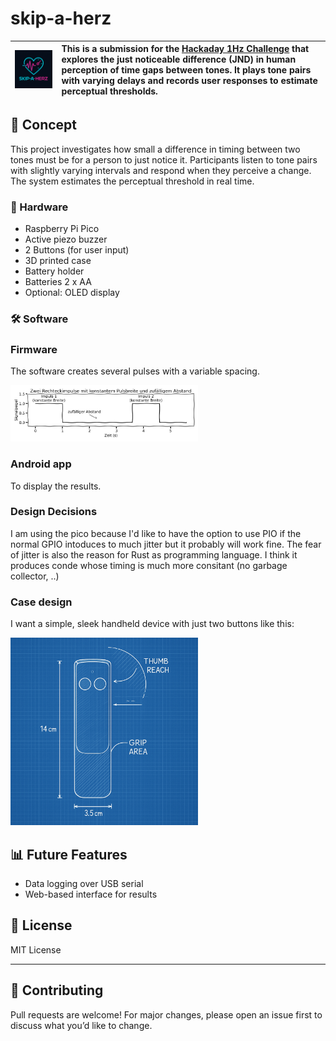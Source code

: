 # skip-a-herz

| <img src="pictures/skip-a-herz-logo.jpeg" alt="Skip-a-Herz Logo" width="300"/> | This is a submission for the [Hackaday 1Hz Challenge](https://hackaday.io/contest/203248ference) that explores the just noticeable difference (JND) in human perception of time gaps between tones. It plays tone pairs with varying delays and records user responses to estimate perceptual thresholds. |
|--|:--|

## 🧠 Concept

This project investigates how small a difference in timing between two tones must be for a person to just notice it. Participants listen to tone pairs with slightly varying intervals and respond when they perceive a change. The system estimates the perceptual threshold in real time.

### 🔧 Hardware

- Raspberry Pi Pico
- Active piezo buzzer
- 2 Buttons (for user input)
- 3D printed case
- Battery holder
- Batteries 2 x AA
- Optional: OLED display

### 🛠️ Software

### Firmware

The software creates several pulses with a variable spacing.

<img src="pictures/impulse.jpeg" alt="Impulse generation" width="300"/>

### Android app

To display the results.

### Design Decisions

I am using the pico because I'd like to have the option to use PIO if the normal GPIO intoduces to much jitter but it probably will work fine. The fear of jitter is also the reason for Rust as programming language. I think it produces conde whose timing is much more consitant (no garbage collector, ..)

### Case design

I want a simple, sleek handheld device with just two buttons like this:

<img src="pictures/blueprint.jpeg" alt="Skip-a-Herz device buleprint" width="300"/>

## 📊 Future Features

- Data logging over USB serial
- Web-based interface for results

## 📄 License

MIT License

---

## 🤝 Contributing

Pull requests are welcome! For major changes, please open an issue first to discuss what you’d like to change.

